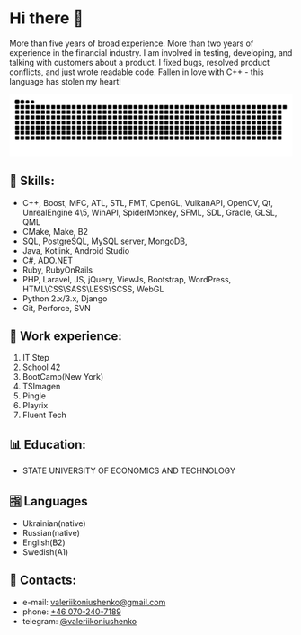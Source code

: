 # Hi there 👋

More than five years of broad experience. More than two years of experience in the financial industry. I am involved in testing, developing, and talking with customers about a product. I fixed bugs, resolved product conflicts, and just wrote readable code. Fallen in love with C++ - this language has stolen my heart!

<p align="center">
<picture>
  <source media="(prefers-color-scheme: dark)" srcset="https://raw.githubusercontent.com/valeriikoniushenko/valeriikoniushenko/output/github-contribution-grid-snake-dark.svg">
  <source media="(prefers-color-scheme: light)" srcset="https://raw.githubusercontent.com/valeriikoniushenko/valeriikoniushenko/output/github-contribution-grid-snake.svg">
  <img alt="github contribution grid snake animation" src="https://raw.githubusercontent.com/valeriikoniushenko/valeriikoniushenko/output/github-contribution-grid-snake.svg">
</picture>

## 🔗 Skills:
- C++, Boost, MFC, ATL, STL, FMT, OpenGL, VulkanAPI, OpenCV, Qt, UnrealEngine 4\5, WinAPI, SpiderMonkey, SFML, SDL, Gradle, GLSL, QML
- CMake, Make, B2
- SQL, PostgreSQL, MySQL server, MongoDB,
- Java, Kotlink, Android Studio
- C#, ADO.NET
- Ruby, RubyOnRails
- PHP, Laravel, JS, jQuery, ViewJs, Bootstrap, WordPress, HTML\CSS\SASS\LESS\SCSS, WebGL
- Python 2.x/3.x, Django
- Git, Perforce, SVN

## 🔧 Work experience:
1. IT Step
2. School 42
3. BootCamp(New York)
5. TSImagen
6. Pingle
7. Playrix
8. Fluent Tech

## 📊 Education:
- STATE UNIVERSITY OF ECONOMICS AND TECHNOLOGY

## 🈯 Languages
- Ukrainian(native)
- Russian(native)
- English(B2)
- Swedish(A1)
  
## 📨 Contacts:
- e-mail: <a href="mailto:valeriikoniushenko@gmail.com">valeriikoniushenko@gmail.com</a>
- phone: <a href="tel:+46 070-240-7189">+46 070-240-7189</a>
- telegram: [@valeriikoniushenko](https://t.me/valeriikoniushenko)
